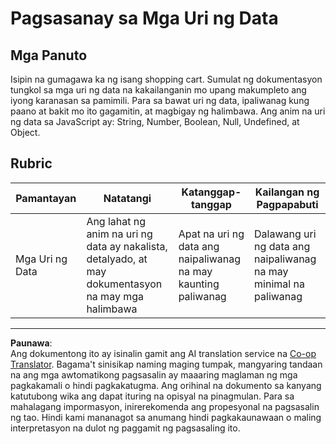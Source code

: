 <!--
CO_OP_TRANSLATOR_METADATA:
{
  "original_hash": "de0ec12c337394806425c7fd2f003b62",
  "translation_date": "2025-10-03T10:23:43+00:00",
  "source_file": "2-js-basics/1-data-types/assignment.md",
  "language_code": "tl"
}
-->
# Pagsasanay sa Mga Uri ng Data

## Mga Panuto

Isipin na gumagawa ka ng isang shopping cart. Sumulat ng dokumentasyon tungkol sa mga uri ng data na kakailanganin mo upang makumpleto ang iyong karanasan sa pamimili. Para sa bawat uri ng data, ipaliwanag kung paano at bakit mo ito gagamitin, at magbigay ng halimbawa. Ang anim na uri ng data sa JavaScript ay: String, Number, Boolean, Null, Undefined, at Object.

## Rubric

Pamantayan | Natatangi | Katanggap-tanggap | Kailangan ng Pagpapabuti
--- | --- | --- | --- |
Mga Uri ng Data | Ang lahat ng anim na uri ng data ay nakalista, detalyado, at may dokumentasyon na may mga halimbawa | Apat na uri ng data ang naipaliwanag na may kaunting paliwanag | Dalawang uri ng data ang naipaliwanag na may minimal na paliwanag |

---

**Paunawa**:  
Ang dokumentong ito ay isinalin gamit ang AI translation service na [Co-op Translator](https://github.com/Azure/co-op-translator). Bagama't sinisikap naming maging tumpak, mangyaring tandaan na ang mga awtomatikong pagsasalin ay maaaring maglaman ng mga pagkakamali o hindi pagkakatugma. Ang orihinal na dokumento sa kanyang katutubong wika ang dapat ituring na opisyal na pinagmulan. Para sa mahalagang impormasyon, inirerekomenda ang propesyonal na pagsasalin ng tao. Hindi kami mananagot sa anumang hindi pagkakaunawaan o maling interpretasyon na dulot ng paggamit ng pagsasaling ito.